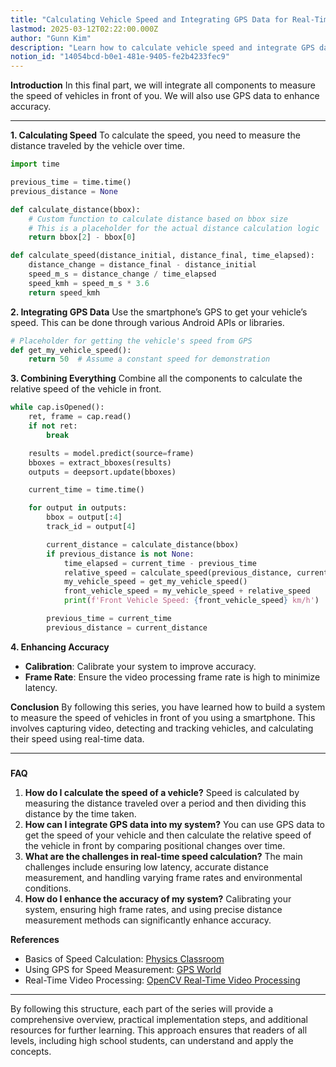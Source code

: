 ```yaml
---
title: "Calculating Vehicle Speed and Integrating GPS Data for Real-Time Tracking"
lastmod: 2025-03-12T02:22:00.000Z
author: "Gunn Kim"
description: "Learn how to calculate vehicle speed and integrate GPS data for real-time tracking. This guide combines detection, tracking, and accurate speed measurement techniques for enhanced driving safety."
notion_id: "14054bcd-b0e1-481e-9405-fe2b4233fec9"
---
```



**Introduction**
In this final part, we will integrate all components to measure the speed of vehicles in front of you. We will also use GPS data to enhance accuracy.

---

**1. Calculating Speed**
To calculate the speed, you need to measure the distance traveled by the vehicle over time.

```python
import time

previous_time = time.time()
previous_distance = None

def calculate_distance(bbox):
    # Custom function to calculate distance based on bbox size
    # This is a placeholder for the actual distance calculation logic
    return bbox[2] - bbox[0]

def calculate_speed(distance_initial, distance_final, time_elapsed):
    distance_change = distance_final - distance_initial
    speed_m_s = distance_change / time_elapsed
    speed_kmh = speed_m_s * 3.6
    return speed_kmh

```

**2. Integrating GPS Data**
Use the smartphone’s GPS to get your vehicle’s speed. This can be done through various Android APIs or libraries.

```python
# Placeholder for getting the vehicle's speed from GPS
def get_my_vehicle_speed():
    return 50  # Assume a constant speed for demonstration

```

**3. Combining Everything**
Combine all the components to calculate the relative speed of the vehicle in front.

```python
while cap.isOpened():
    ret, frame = cap.read()
    if not ret:
        break

    results = model.predict(source=frame)
    bboxes = extract_bboxes(results)
    outputs = deepsort.update(bboxes)

    current_time = time.time()

    for output in outputs:
        bbox = output[:4]
        track_id = output[4]

        current_distance = calculate_distance(bbox)
        if previous_distance is not None:
            time_elapsed = current_time - previous_time
            relative_speed = calculate_speed(previous_distance, current_distance, time_elapsed)
            my_vehicle_speed = get_my_vehicle_speed()
            front_vehicle_speed = my_vehicle_speed + relative_speed
            print(f'Front Vehicle Speed: {front_vehicle_speed} km/h')

        previous_time = current_time
        previous_distance = current_distance

```

**4. Enhancing Accuracy**

- **Calibration**: Calibrate your system to improve accuracy.
- **Frame Rate**: Ensure the video processing frame rate is high to minimize latency.

**Conclusion**
By following this series, you have learned how to build a system to measure the speed of vehicles in front of you using a smartphone. This involves capturing video, detecting and tracking vehicles, and calculating their speed using real-time data.

---

### 

**FAQ**

1. **How do I calculate the speed of a vehicle?**
Speed is calculated by measuring the distance traveled over a period and then dividing this distance by the time taken.
1. **How can I integrate GPS data into my system?**
You can use GPS data to get the speed of your vehicle and then calculate the relative speed of the vehicle in front by comparing positional changes over time.
1. **What are the challenges in real-time speed calculation?**
The main challenges include ensuring low latency, accurate distance measurement, and handling varying frame rates and environmental conditions.
1. **How do I enhance the accuracy of my system?**
Calibrating your system, ensuring high frame rates, and using precise distance measurement methods can significantly enhance accuracy.

**References**

- Basics of Speed Calculation: [Physics Classroom](https://www.physicsclassroom.com/class/1DKin/Lesson-1/Speed-and-Velocity)
- Using GPS for Speed Measurement: [GPS World](https://www.gpsworld.com/)
- Real-Time Video Processing: [OpenCV Real-Time Video Processing](https://docs.opencv.org/master/dd/d43/tutorial_py_video_display.html)

---

By following this structure, each part of the series will provide a comprehensive overview, practical implementation steps, and additional resources for further learning. This approach ensures that readers of all levels, including high school students, can understand and apply the concepts.

